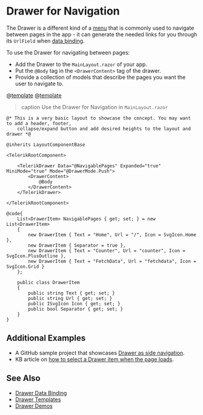
# Drawer for Navigation

The Drawer is a different kind of a [menu](slug:components/menu/overview) that is commonly used to navigate between pages in the app - it can generate the needed links for you through its `UrlField` when [data binding](slug:drawer-data-binding).

To use the Drawer for navigating between pages:

* Add the Drawer to the `MainLayout.razor` of your app.
* Put the `@Body` tag in the `<DrawerContent>` tag of the drawer.
* Provide a collection of models that describe the pages you want the user to navigate to.

@[template](/_contentTemplates/common/navigation-components.md#navman-used)
@[template](/_contentTemplates/common/navigation-components.md#double-navigation)

>caption Use the Drawer for Navigation in `MainLayout.razor`

<div class="skip-repl"></div>

````RAZOR
@* This is a very basic layout to showcase the concept. You may want to add a header, footer, 
    collapse/expand button and add desired heights to the layout and drawer *@

@inherits LayoutComponentBase

<TelerikRootComponent>

    <TelerikDrawer Data="@NavigablePages" Expanded="true" MiniMode="true" Mode="@DrawerMode.Push">
        <DrawerContent>
            @Body
        </DrawerContent>
    </TelerikDrawer>

</TelerikRootComponent>

@code{ 
    List<DrawerItem> NavigablePages { get; set; } = new List<DrawerItem>
    {
        new DrawerItem { Text = "Home", Url = "/", Icon = SvgIcon.Home },
        new DrawerItem { Separator = true },
        new DrawerItem { Text = "Counter", Url = "counter", Icon = SvgIcon.PlusOutline },
        new DrawerItem { Text = "FetchData", Url = "fetchdata", Icon = SvgIcon.Grid }
    };

    public class DrawerItem
    {
        public string Text { get; set; }
        public string Url { get; set; }
        public ISvgIcon Icon { get; set; }
        public bool Separator { get; set; }
    }
}
````

## Additional Examples

* A GitHub sample project that showcases [Drawer as side navigation](https://github.com/telerik/blazor-ui/tree/master/drawer/sidenav).
* KB article on [how to select a Drawer item when the page loads](slug:drawer-kb-sync-selected-item).

## See Also

* [Drawer Data Binding](slug:drawer-data-binding)
* [Drawer Templates](slug:drawer-templates)
* [Drawer Demos](https://demos.telerik.com/blazor-ui/drawer/overview)
